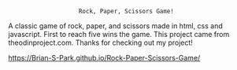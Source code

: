 						Rock, Paper, Scissors Game!

A classic game of rock, paper, and scissors made in html, css and javascript. First to reach five wins the game. This
project came from theodinproject.com. Thanks for checking out my project!

https://Brian-S-Park.github.io/Rock-Paper-Scissors-Game/
